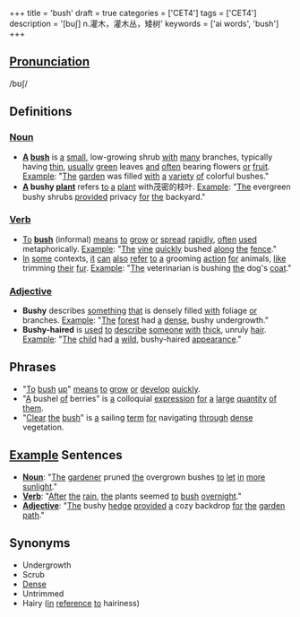 +++
title = 'bush'
draft = true
categories = ['CET4']
tags = ['CET4']
description = '[bu∫] n.灌木，灌木丛，矮树'
keywords = ['ai words', 'bush']
+++

## [Pronunciation](/en/post/pronunciation/)
/bʊʃ/

## Definitions
### [Noun](/en/post/noun/)
- **[A](/en/post/a/) [bush](/en/post/bush/)** is [a](/en/post/a/) [small](/en/post/small/), low-growing shrub [with](/en/post/with/) [many](/en/post/many/) branches, typically having [thin](/en/post/thin/), [usually](/en/post/usually/) [green](/en/post/green/) leaves [and](/en/post/and/) [often](/en/post/often/) bearing flowers [or](/en/post/or/) [fruit](/en/post/fruit/). [Example](/en/post/example/): "[The](/en/post/the/) [garden](/en/post/garden/) was filled [with](/en/post/with/) [a](/en/post/a/) [variety](/en/post/variety/) [of](/en/post/of/) colorful bushes."
- **[A](/en/post/a/) bushy [plant](/en/post/plant/)** refers [to](/en/post/to/) [a](/en/post/a/) [plant](/en/post/plant/) with茂密的枝叶. [Example](/en/post/example/): "[The](/en/post/the/) evergreen bushy shrubs [provided](/en/post/provided/) privacy [for](/en/post/for/) [the](/en/post/the/) backyard."

### [Verb](/en/post/verb/)
- [To](/en/post/to/) **[bush](/en/post/bush/)** (informal) [means](/en/post/means/) [to](/en/post/to/) [grow](/en/post/grow/) [or](/en/post/or/) [spread](/en/post/spread/) [rapidly](/en/post/rapidly/), [often](/en/post/often/) [used](/en/post/used/) metaphorically. [Example](/en/post/example/): "[The](/en/post/the/) [vine](/en/post/vine/) [quickly](/en/post/quickly/) bushed [along](/en/post/along/) [the](/en/post/the/) [fence](/en/post/fence/)."
- [In](/en/post/in/) [some](/en/post/some/) contexts, [it](/en/post/it/) [can](/en/post/can/) [also](/en/post/also/) [refer](/en/post/refer/) [to](/en/post/to/) [a](/en/post/a/) grooming [action](/en/post/action/) [for](/en/post/for/) animals, [like](/en/post/like/) trimming [their](/en/post/their/) [fur](/en/post/fur/). [Example](/en/post/example/): "[The](/en/post/the/) veterinarian is bushing [the](/en/post/the/) dog's [coat](/en/post/coat/)."

### [Adjective](/en/post/adjective/)
- **Bushy** describes [something](/en/post/something/) [that](/en/post/that/) is densely filled [with](/en/post/with/) foliage [or](/en/post/or/) branches. [Example](/en/post/example/): "[The](/en/post/the/) [forest](/en/post/forest/) had [a](/en/post/a/) [dense](/en/post/dense/), bushy undergrowth."
- **Bushy-haired** is [used](/en/post/used/) [to](/en/post/to/) [describe](/en/post/describe/) [someone](/en/post/someone/) [with](/en/post/with/) [thick](/en/post/thick/), unruly [hair](/en/post/hair/). [Example](/en/post/example/): "[The](/en/post/the/) [child](/en/post/child/) had [a](/en/post/a/) [wild](/en/post/wild/), bushy-haired [appearance](/en/post/appearance/)."

## Phrases
- "[To](/en/post/to/) [bush](/en/post/bush/) [up](/en/post/up/)" [means](/en/post/means/) [to](/en/post/to/) [grow](/en/post/grow/) [or](/en/post/or/) [develop](/en/post/develop/) [quickly](/en/post/quickly/).
- "[A](/en/post/a/) bushel [of](/en/post/of/) berries" is [a](/en/post/a/) colloquial [expression](/en/post/expression/) [for](/en/post/for/) [a](/en/post/a/) [large](/en/post/large/) [quantity](/en/post/quantity/) [of](/en/post/of/) [them](/en/post/them/).
- "[Clear](/en/post/clear/) [the](/en/post/the/) [bush](/en/post/bush/)" is [a](/en/post/a/) sailing [term](/en/post/term/) [for](/en/post/for/) navigating [through](/en/post/through/) [dense](/en/post/dense/) vegetation.

## [Example](/en/post/example/) Sentences
- **[Noun](/en/post/noun/)**: "[The](/en/post/the/) [gardener](/en/post/gardener/) pruned [the](/en/post/the/) overgrown bushes [to](/en/post/to/) [let](/en/post/let/) [in](/en/post/in/) [more](/en/post/more/) [sunlight](/en/post/sunlight/)."
- **[Verb](/en/post/verb/)**: "[After](/en/post/after/) [the](/en/post/the/) [rain](/en/post/rain/), [the](/en/post/the/) plants seemed [to](/en/post/to/) [bush](/en/post/bush/) [overnight](/en/post/overnight/)."
- **[Adjective](/en/post/adjective/)**: "[The](/en/post/the/) bushy [hedge](/en/post/hedge/) [provided](/en/post/provided/) [a](/en/post/a/) cozy backdrop [for](/en/post/for/) [the](/en/post/the/) [garden](/en/post/garden/) [path](/en/post/path/)."

## Synonyms
- Undergrowth
- Scrub
- [Dense](/en/post/dense/)
- Untrimmed
- Hairy ([in](/en/post/in/) [reference](/en/post/reference/) [to](/en/post/to/) hairiness)
